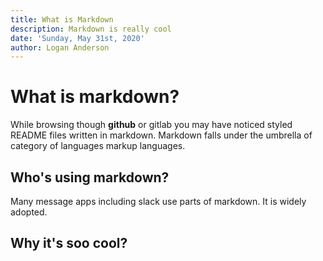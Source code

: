 ```yaml
---
title: What is Markdown
description: Markdown is really cool
date: 'Sunday, May 31st, 2020'
author: Logan Anderson
---
```

# What is markdown?

While browsing though **github** or gitlab you may have noticed styled README files written in markdown. Markdown falls under the umbrella of category of languages markup languages.

## Who's using markdown?

Many message apps including slack use parts of markdown. It is widely adopted.  

## Why it's soo cool?
